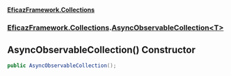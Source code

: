 #### [EficazFramework.Collections](EficazFrameworkCollections.md 'EficazFramework Collections')
### [EficazFramework.Collections](EficazFrameworkCollections.md#EficazFramework.Collections 'EficazFramework.Collections').[AsyncObservableCollection&lt;T&gt;](EficazFramework.Collections/AsyncObservableCollection_T_.md 'EficazFramework.Collections.AsyncObservableCollection<T>')

## AsyncObservableCollection() Constructor

```csharp
public AsyncObservableCollection();
```